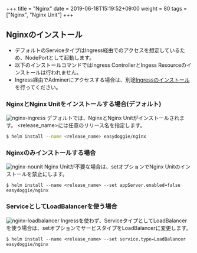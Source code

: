 +++
title = "Nginx"
date =  2019-06-18T15:19:52+09:00
weight = 80
tags = ["Nginx", "Nginx Unit"]
+++

## Nginxのインストール
* デフォルトのServiceタイプはIngress経由でのアクセスを想定しているため、NodePortとして起動します。
* 以下のインストールコマンドではIngress ControllerとIngess Resourceのインストールは行われません。
* Ingress経由でAdminerにアクセスする場合は、別途[Ingressのインストール](nginx-ingress)を行ってください。

### NginxとNginx Unitをインストールする場合(デフォルト)
![nginx-ingress](../../img/nginx-ingress.png)
デフォルトでは、NginxとNginx Unitがインストールされます。
\<release_name\>には任意のリリース名を指定します。
```sh
$ helm install --name <release_name> easydoggie/nginx
```

### Nginxのみインストールする場合
![nginx-nounit](../../img/nginx-nounit.png)
Nginx Unitが不要な場合は、setオプションでNginx Unitのインストールを禁止にします。
```
$ helm install --name <release_name> --set appServer.enabled=false easydoggie/nginx
```

### ServiceとしてLoadBalancerを使う場合
![nginx-loadbalancer](../../img/nginx-loadbalancer.png)
Ingressを使わず、ServiceタイプとしてLoadBalancerを使う場合は、setオプションでサービスタイプをLoadBalancerに変更します。
```text
$ helm install --name <release_name> --set service.type=LoadBalancer easydoggie/nginx
```